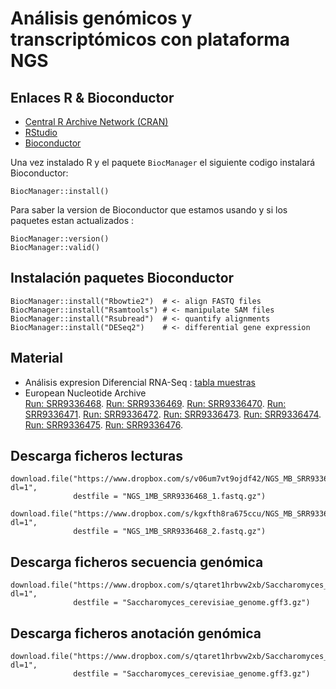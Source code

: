 # Análisis genómicos y transcriptómicos con plataforma NGS




## Enlaces R & Bioconductor

* [Central R Archive Network (CRAN)](http://cran.rstudio.com/)
* [RStudio](http://www.rstudio.com/)
* [Bioconductor](http://bioconductor.org/install)

Una vez instalado R y el paquete `BiocManager` el siguiente codigo instalará Bioconductor:

```
BiocManager::install()
```

Para saber la version de Bioconductor que estamos usando y si los paquetes estan actualizados :  

```
BiocManager::version()
BiocManager::valid()
```

## Instalación paquetes Bioconductor
```
BiocManager::install("Rbowtie2")  # <- align FASTQ files
BiocManager::install("Rsamtools") # <- manipulate SAM files
BiocManager::install("Rsubread")  # <- quantify alignments
BiocManager::install("DESeq2")    # <- differential gene expression
```

## Material 
  * Análisis expresion Diferencial RNA-Seq : [tabla muestras](sample_table.md)
  * European Nucleotide Archive  
    [Run: SRR9336468](https://www.ebi.ac.uk/ena/browser/view/SRR9336468). 
    [Run: SRR9336469](https://www.ebi.ac.uk/ena/browser/view/SRR9336469). 
    [Run: SRR9336470](https://www.ebi.ac.uk/ena/browser/view/SRR9336470). 
    [Run: SRR9336471](https://www.ebi.ac.uk/ena/browser/view/SRR9336471). 
    [Run: SRR9336472](https://www.ebi.ac.uk/ena/browser/view/SRR9336472). 
    [Run: SRR9336473](https://www.ebi.ac.uk/ena/browser/view/SRR9336473). 
    [Run: SRR9336474](https://www.ebi.ac.uk/ena/browser/view/SRR9336474). 
    [Run: SRR9336475](https://www.ebi.ac.uk/ena/browser/view/SRR9336475). 
    [Run: SRR9336476](https://www.ebi.ac.uk/ena/browser/view/SRR9336476). 
    

## Descarga ficheros lecturas
```
download.file("https://www.dropbox.com/s/v06um7vt9ojdf42/NGS_MB_SRR9336468_1.fastq.gz?dl=1", 
              destfile = "NGS_1MB_SRR9336468_1.fastq.gz")

download.file("https://www.dropbox.com/s/kgxfth8ra675ccu/NGS_MB_SRR9336468_2.fastq.gz?dl=1", 
              destfile = "NGS_1MB_SRR9336468_2.fastq.gz")
````

## Descarga ficheros secuencia genómica         
```
download.file("https://www.dropbox.com/s/qtaret1hrbvw2xb/Saccharomyces_cerevisiae_genome.gff3.gz?dl=1", 
              destfile = "Saccharomyces_cerevisiae_genome.gff3.gz")
````

## Descarga ficheros anotación genómica         
```
download.file("https://www.dropbox.com/s/qtaret1hrbvw2xb/Saccharomyces_cerevisiae_genome.gff3.gz?dl=1", 
              destfile = "Saccharomyces_cerevisiae_genome.gff3.gz")
```
